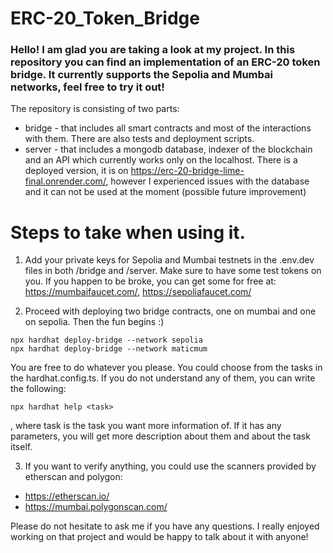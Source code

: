 # ERC-20_Token_Bridge
### Hello! I am glad you are taking a look at my project. In this repository you can find an implementation of an ERC-20 token bridge. It currently supports the Sepolia and Mumbai networks, feel free to try it out!

The repository is consisting of two parts:
- bridge - that includes all smart contracts and most of the interactions with them. There are also tests and deployment scripts.
- server - that includes a mongodb database, indexer of the blockchain and an API which currently works only on the localhost. There is a deployed version, it is on https://erc-20-bridge-lime-final.onrender.com/, however I experienced issues with the database and it can not be used at the moment (possible future improvement)


# Steps to take when using it.
1. Add your private keys for Sepolia and Mumbai testnets in the .env.dev files in both /bridge and /server. Make sure to have some test tokens on you. If you happen to be broke, you can get some for free at:
https://mumbaifaucet.com/,
https://sepoliafaucet.com/

2. Proceed with deploying two bridge contracts, one on mumbai and one on sepolia. Then the fun begins :)
```
npx hardhat deploy-bridge --network sepolia
npx hardhat deploy-bridge --network maticmum
```

 You are free to do whatever you please. You could choose from the tasks in the hardhat.config.ts. If you do not understand any of them, you can write the following: 
 ```
 npx hardhat help <task>
 ```
 , where task is the task you want more information of. If it has any parameters, you will get more description about them and about the task itself.

 3. If you want to verify anything, you could use the scanners provided by etherscan and polygon:
 - https://etherscan.io/
 - https://mumbai.polygonscan.com/



Please do not hesitate to ask me if you have any questions. I really enjoyed working on that project and would be happy to talk about it with anyone!